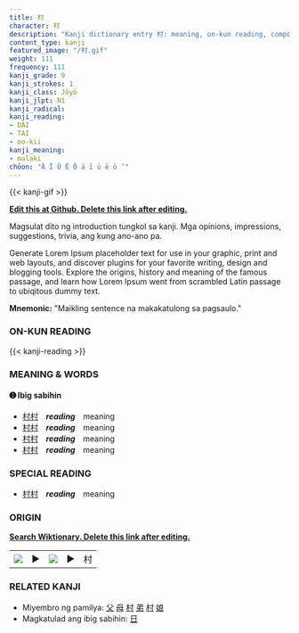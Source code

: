 ```yaml
---
title: 村
character: 村
description: "Kanji dictionary entry 村: meaning, on-kun reading, compounds, origin, related kanji"
content_type: kanji
featured_image: "/村.gif"
weight: 111
frequency: 111
kanji_grade: 9
kanji_strokes: 1
kanji_class: Jōyō
kanji_jlpt: N1
kanji_radical: 
kanji_reading: 
- DAI
- TAI
- oo-kii
kanji_meaning:
- malaki
chōon: "Ā Ī Ū Ē Ō ā ī ū ē ō ’"
---
```

[//]: # (Don't edit the line below. Kanji animated GIF code is automatically generated.)
{{< kanji-gif >}}

[//]: # (Edit below this line.)

**[Edit this at Github. Delete this link after editing.](https://github.com/tim0g/tim/tree/main/content/kanji/村/index.md)**

Magsulat dito ng introduction tungkol sa kanji. Mga opinions, impressions, suggestions, trivia, ang kung ano-ano pa.

Generate Lorem Ipsum placeholder text for use in your graphic, print and web layouts, and discover plugins for your favorite writing, design and blogging tools. Explore the origins, history and meaning of the famous passage, and learn how Lorem Ipsum went from scrambled Latin passage to ubiqitous dummy text.
 
**Mnemonic:** "Maikling sentence na makakatulong sa pagsaulo."

### ON-KUN READING

[//]: # (Don't edit the line below. ON-KUN READING code is automatically generated.)
{{< kanji-reading >}}

### MEANING & WORDS

#### ➊ **Ibig sabihin**
  - [村](../村)[村](../村)　***reading***　meaning
  - [村](../村)[村](../村)　***reading***　meaning
  - [村](../村)[村](../村)　***reading***　meaning
  - [村](../村)[村](../村)　***reading***　meaning

### SPECIAL READING
  - [村](../村)[村](../村)　***reading***　meaning

### ORIGIN

**[Search Wiktionary. Delete this link after editing.](https://wiktionary.org/wiki/村)**
<table class="kanji-table"><tr><td>
<img src="60px-村-bronze.svg.png">
</td><td>▶</td><td>
<img src="60px-村-oracle.svg.png">
</td><td>▶</td>
<td class="kanji-origin">村</td>
</tr></table>

### RELATED KANJI
- Miyembro ng pamilya: [父](../父) [母](../母) [村](../村) [弟](../弟) [村](../村) [娘](../娘)
- Magkatulad ang ibig sabihin: [日](../日)
